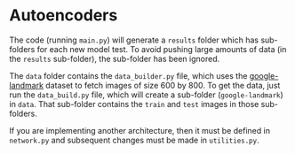 # Autoencoders

The code (running `main.py`) will generate a `results` folder which has sub-folders for each new model test.
To avoid pushing large amounts of data (in the `results` sub-folder), the sub-folder has been ignored.

The `data` folder contains the `data_builder.py` file, which uses the [google-landmark](https://github.com/cvdfoundation/google-landmark) dataset to fetch images of size 600 by 800.
To get the data, just run the `data_build.py` file, which will create a sub-folder (`google-landmark`) in `data`.
That sub-folder contains the `train` and `test` images in those sub-folders.

If you are implementing another architecture, then it must be defined in `network.py` and subsequent changes must be made in `utilities.py`.